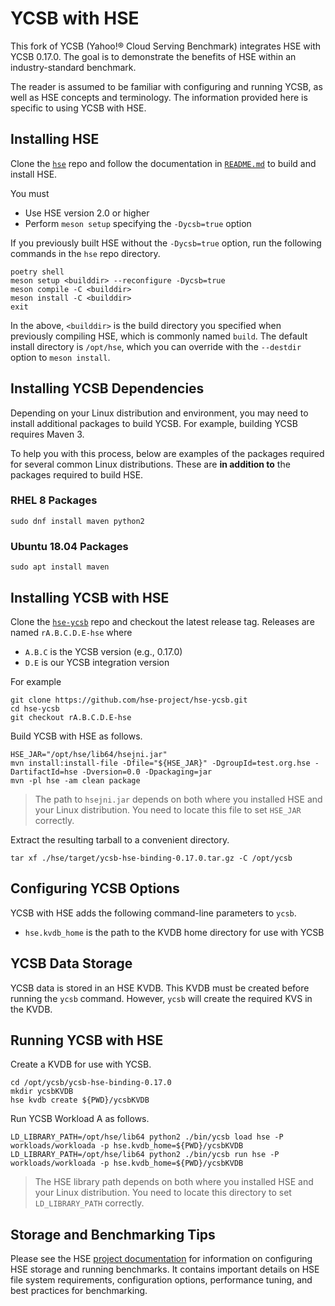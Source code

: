 # YCSB with HSE

This fork of YCSB (Yahoo!&reg; Cloud Serving Benchmark) integrates HSE
with YCSB 0.17.0.  The goal is to demonstrate the benefits of HSE
within an industry-standard benchmark.

The reader is assumed to be familiar with configuring and running YCSB,
as well as HSE concepts and terminology.
The information provided here is specific to using YCSB with HSE.

## Installing HSE

Clone the [`hse`](https://github.com/hse-project/hse) repo
and follow the documentation in
[`README.md`](https://github.com/hse-project/hse/blob/master/README.md)
to build and install HSE.

You must

* Use HSE version 2.0 or higher
* Perform `meson setup` specifying the `-Dycsb=true` option

If you previously built HSE without the `-Dycsb=true` option,
run the following commands in the `hse` repo directory.

```shell
poetry shell
meson setup <builddir> --reconfigure -Dycsb=true
meson compile -C <builddir>
meson install -C <builddir>
exit
```

In the above, `<builddir>` is the build directory you specified when
previously compiling HSE, which is commonly named `build`.
The default install directory is `/opt/hse`, which you can override
with the `--destdir` option to `meson install`.


## Installing YCSB Dependencies

Depending on your Linux distribution and environment, you may need to
install additional packages to build YCSB.
For example, building YCSB requires Maven 3.

To help you with this process, below are examples of the packages required
for several common Linux distributions.  These are **in addition to**
the packages required to build HSE.

### RHEL 8 Packages

```shell
sudo dnf install maven python2
```

### Ubuntu 18.04 Packages

```shell
sudo apt install maven
```


## Installing YCSB with HSE

Clone the [`hse-ycsb`](https://github.com/hse-project/hse-ycsb) repo
and checkout the latest release tag.  Releases are named `rA.B.C.D.E-hse` where

* `A.B.C` is the YCSB version (e.g., 0.17.0)
* `D.E` is our YCSB integration version

For example

```shell
git clone https://github.com/hse-project/hse-ycsb.git
cd hse-ycsb
git checkout rA.B.C.D.E-hse
```

Build YCSB with HSE as follows.

```shell
HSE_JAR="/opt/hse/lib64/hsejni.jar"
mvn install:install-file -Dfile="${HSE_JAR}" -DgroupId=test.org.hse -DartifactId=hse -Dversion=0.0 -Dpackaging=jar
mvn -pl hse -am clean package
```

> The path to `hsejni.jar` depends on both where you installed
> HSE and your Linux distribution.  You need to locate this file to
> set `HSE_JAR` correctly.

Extract the resulting tarball to a convenient directory.

```shell
tar xf ./hse/target/ycsb-hse-binding-0.17.0.tar.gz -C /opt/ycsb
```


## Configuring YCSB Options

YCSB with HSE adds the following command-line parameters to `ycsb`.

* `hse.kvdb_home` is the path to the KVDB home directory for use with YCSB


## YCSB Data Storage

YCSB data is stored in an HSE KVDB.  This KVDB must be created before
running the `ycsb` command.  However, `ycsb` will create the required KVS
in the KVDB.


## Running YCSB with HSE

Create a KVDB for use with YCSB.

```shell
cd /opt/ycsb/ycsb-hse-binding-0.17.0
mkdir ycsbKVDB
hse kvdb create ${PWD}/ycsbKVDB
```

Run YCSB Workload A as follows.

```shell
LD_LIBRARY_PATH=/opt/hse/lib64 python2 ./bin/ycsb load hse -P workloads/workloada -p hse.kvdb_home=${PWD}/ycsbKVDB
LD_LIBRARY_PATH=/opt/hse/lib64 python2 ./bin/ycsb run hse -P workloads/workloada -p hse.kvdb_home=${PWD}/ycsbKVDB
```

> The HSE library path depends on both where you installed HSE and your
> Linux distribution.  You need to locate this directory to set
> `LD_LIBRARY_PATH` correctly.


## Storage and Benchmarking Tips

Please see the HSE [project documentation](https://hse-project.github.io/)
for information on configuring HSE storage and running benchmarks.
It contains important details on HSE file system requirements, configuration
options, performance tuning, and best practices for benchmarking.
